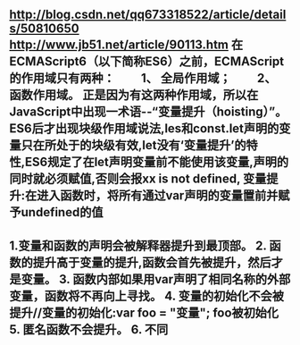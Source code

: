 http://blog.csdn.net/qq673318522/article/details/50810650
http://www.jb51.net/article/90113.htm
在ECMAScript6（以下简称ES6）之前，ECMAScript的作用域只有两种：
　　1、  全局作用域；
　　2、  函数作用域。
正是因为有这两种作用域，所以在JavaScript中出现一术语--“变量提升（hoisting）”。
ES6后才出现块级作用域说法,les和const.let声明的变量只在所处于的块级有效,let没有‘变量提升’的特性,ES6规定了在let声明变量前不能使用该变量,声明的同时就必须赋值,否则会报xx is not defined,
变量提升:在进入函数时，将所有通过var声明的变量置前并赋予undefined的值
--------------------------------------------------------------------------------------------------------------
1.变量和函数的声明会被解释器提升到最顶部。
2. 函数的提升高于变量的提升,函数会首先被提升，然后才是变量。
3. 函数内部如果用var声明了相同名称的外部变量，函数将不再向上寻找。
4. 变量的初始化不会被提升//变量的初始化:var foo = "变量"; foo被初始化
5. 匿名函数不会提升。
6. 不同<script>块中的函数互不影响。
--------------------------------------------------------------------------------------------------------------
函数声明提升高于变量声明:
//同时声明变量a和函数a
var a;
function a() {} 
alert(typeof a); //显示的是"function"，初步证明function的优先级高于var。
 
//先声明函数后声明变量，证明上边的例子不是function覆盖了变量
function a() {}
var a; 
alert(typeof a); //显示的仍是"function",而不是"undefined"，即function的优先级高于var。
 
//声明了变量的同时赋值
function a() {}
var a = 1;
alert(typeof a); //number,此时不是function了。
//说明："var a=1"相当于"var a;a=1",即先声明，后赋值，"a=1"相当于把a重新赋值了，自然就是number!
--------------------------------------------------------------------------------------------------------------
函数内部用var定义了和外部相同的变量，函数将不再向上找外部的变量:
var value = 'hello';
function show() {
  alert(value);
  if (!value) {
    var value = 'function';
  }
  alert(value);
}
show() //此处调用函数依次弹出 "undefined", "function"
 
//上例相当于var value = 'hello';
function show() {
　　var value; //注意这行
  alert(value);
  if (!value) {
    value = 'function'; //这行去掉var
  }
  alert(value);
}
show()//1.如果上列中show内部定义value未用var,则会用到外部的变量，弹出"hello", "hello"。 
//2.如果函数内部未定义value,也能获取到外部的value值。
--------------------------------------------------------------------------------------------------------------
匿名函数不会向上提升:
getName()
var getName = function () {
  alert('closule')
}
function getName() {
  alert('function')
}
getName()
 
//上边的代码相当于
function getName() { //函数向上提升
  alert('function')
}
getName()
var getName = function () {
  alert('closule')
}
getName()
 
//代码执行分别弹出 "function", "closule"
--------------------------------------------------------------------------------------------------------------
变量声明提升
1、变量定义
可以使用var定义变量，变量如果没有赋值，那变量的初始值为undefined。
2、变量作用域
变量作用域指变量起作用的范围。变量分为全局变量和局部变量。全局变量在全局都拥有定义；而局部变量只能在函数内有效。 
在函数体内，同名的局部变量或者参数的优先级会高于全局变量。也就是说，如果函数内存在和全局变量同名的局部变量或者参数，那么全局变量将会被局部变量覆盖。 
所有不使用var定义的变量都视为全局变量
3、函数作用域和声明提前
JavaScript的函数作用是指在函数内声明的所有变量在函数体内始终是有定义的，也就是说变量在声明之前已经可用，所有这特性称为声明提前（hoisting），即javascript函数里的所有声明（只是声明，但不涉及赋值）都被提前到函数体的顶部，而变量赋值操作留在原来的位置。如下面例子： 
注释：声明提前是在JavaScript引擎的预编译时进行，是在代码开始运行之前。
var scope = 'global';
function f(){
    console.log(scope);
    var scope = 'local';
    console.log(scope);
}
由于函数内声明提升，所以上面的代码实际上是这样的
var scope = 'global';
function f(){
    var scope;    //变量声明提升到函数顶部
    console.log(scope);
    scope = 'local';    //变量初始化依然保留在原来的位置
    console.log(scope);
}
经过这样变形之后，答案就就非常明显了。由于scope在第一个console.log(scope)语句之前就已经定义了，但是并没有赋值，因此此时scope的指是undefined.第二个console.log(scope)语句之前，scope已经完成赋值为’local’，所以输出的结果是local。
函数声明提升
1、函数的两种创建方式
  ● 函数声明
  ● 函数表达式
函数声明语法
f('superman');
function f(name){
    console.log(name);
}
运行上面的程序，控制台能打印出supemran。 
函数表达式语法
f('superman');
var f= function(name){
    console.log(name);
}
运行上面的代码，会报错Uncaught ReferenceError: f is not defined(…),错误信息显示说f没有被定义。 
为什么同样的代码，函数声明和函数表达式存在着差异呢？ 
这是因为，函数声明有一个非常重要的特征：函数声明提升，函数声明语句将会被提升到外部脚本或者外部函数作用域的顶部（是不是跟变量提升非常类似）。正是因为这个特征，所以可以把函数声明放在调用它的语句后面。如下面例子，最终的输出结果应该是什么？：
var getName = function(){
    console.log(2);
}
function getName (){
    console.log(1);
}
getName();

可能会有人觉得最后输出的结果是1。让我们来分析一下，这个例子涉及到了变量声明提升和函数声明提升。正如前面说到的函数声明提升，函数声明function getName(){}的声明会被提前到顶部。而函数表达式var getName = function(){}则表现出变量声明提升。因此在这种情况下，getName也是一个变量，因此这个变量的声明也将提升到底部，而变量的赋值依然保留在原来的位置。因此上面的函数可以转换成下面的样子:
var getName;    //变量声明提升
function getName(){    //函数声明提升到顶部
    console.log(1);
}
getName = function(){    //变量赋值依然保留在原来的位置
    console.log(2);
}
getName();    // 最终输出：2
所以最终的输出结果是：2。在原来的例子中，函数声明虽然是在函数表达式后面，但由于函数声明提升到顶部，因此后面getName又被函数表达式的赋值操作给覆盖了，所以输出2。
---------------------------------------------------------------------------------------------
闭包:
当function里嵌套function时，内部的function可以访问外部function里的变量,并且把内部function return出去,就是闭包.闭包就是一个函数引用另外一个函数的变量，因为变量被引用着所以不会被回收，因此可以用来封装一个私有变量。这是优点也是缺点，不必要的闭包只会徒增内存消耗,不会被垃圾回收机制回收.
function a(){  var n = 0;  function inc() {    n++;    console.log(n);  }  inc();  inc();}a();

function a(){  var n = 0;  function inc(){    n++;    console.log(n);  }  return inc;}var c = a();c();  //控制台输出1c();  //控制台输出2
看看是怎么执行的：
var c = couter()，这一句 couter()返回的是函数 inc，那这句等同于 var c = inc;
c()，这一句等同于 inc();  注意，函数名只是一个标识（指向函数的指针），而()才是执行函数。
后面三句翻译过来就是：  var c = inc;  inc();  inc();，
----------------------
1. 直接调用的时候它叫“普通函数”，此时用全局对象window做上下文。
2. 用new操作符调用的时候它叫“构造函数”，此时用这个新生的对象做上下文。
3. 用某个对象拽着它调用的时候，它叫做“方法”，此时用拽它的那个对象做上下文。

---------------------------------------------------------------------------------------------------------------------------
http://www.cnblogs.com/wangfupeng1988/p/4001284.html

prototype是应用于function,函数通过prototype访问
___proto__是应用于对象之间的,对象通过__proto__访问
prototype只能通过构造方法访问，实例对象不能直接访问和修改prototype。这是机制
通过new操作符调用的函数就是构造函数,如果函数作为构造函数用，那么其中的this就代表它即将new出来的对象。


undefined、number、string、boolean  属于值类型,不是对象.
函数(function)、数组(array)、对象(object)、null、new Number(10)都是对象,他们都是引用类型.
判断一个变量是不是对象非常简单。值类型的类型判断用typeof，引用类型的类型判断用instanceof。

对象——若干属性的集合。
一切（引用类型）都是对象，对象是属性的集合
对象里面的一切都是属性，只有属性，没有方法。那么这样方法如何表示呢？——方法也是一种属性。因为它的属性表示为键值对的形式,javascript中的对象可以任意的扩展属性.

对象都是通过函数来创建的

function Fn() { }
        Fn.prototype.name = '王福朋';
        Fn.prototype.getYear = function () {
            return 1988;
        };

        var fn = new Fn();
        console.log(fn.name);
        console.log(fn.getYear());
Fn是一个函数，fn对象是从Fn函数new出来的，这样fn对象就可以调用Fn.prototype中的属性。
因为每个对象都有一个隐藏的属性——“__proto__”，这个属性引用了创建这个对象的函数的prototype。即：fn.__proto__ === Fn.prototype
这里的"__proto__"成为“隐式原型”

每个函数function都有一个prototype，即原型。这里再加一句话——每个对象都有一个__proto__，可成为隐式原型
每个对象都有一个__proto__属性，指向创建该对象的函数的prototype
但是Object.prototype确实一个特例——它的__proto__指向的是null

//原型链
访问一个对象的属性时，先在基本属性中查找，如果没有，再沿着__proto__这条链向上找，这就是原型链。
在for…in…循环中，一定要注意,会循环整个原型链.hasOwnProperty判断不包括原型链
每个函数都有call，apply方法，都有length，arguments，caller等属性
----------------------------------------------
真正描述对象的prototype用的是__proto__属性。
var bob = {name: "bob"};
var tom = {name: "tom"};
var person = {greet: function() {console.log(this.name)}}
bob.__proto__ = person;
tom.__proto__ = person;
bob.greet() // print "bob"

我们通过设定__proto__可以让同一类的不同对象共用一些代码。但是每次手动指定这个__proto__实在太麻烦啦。所以不如抽象下，创建对象的时候帮我把__proto__指定好得了。那这个任务交给谁呢，当然是交给了js中的一等公民Function
var Person = function(name) {
   this.name = name;
}
Person.prototype.greet = ....
var bob = new Person("bob");
bob.greet() //print "bob"

所以呢， 有了个new 的语法， 来生成对象bob，顺便把bob的__proto__设置到Person.prototype上去。
所以，到这里就应该明白了，这个只是正好起了个prototype的名字而已， 其实叫shareProps，叫啥都无所谓的，只要生成对象时设定好真正的__proto__就好

=========================================================================================
var util = require("util");
function Parent(name, age) {
    this.name = name;
    this.age = age;
    this.sayHello = function () {
        console.log("hello");
    }
}
Parent.prototype.sayName = function () {
    console.log(this.name);
}
function Child(name, age) {
    // 构造函数继承(这只会继承函数,并不会继承原型,即new Child时Child下的原型并没有sayName方法)
    Parent.apply(this, arguments);//使用apply指向this
}
util.inherits(Child, Parent); // 对象的原型继承,会继承Parent下的sayName方法
var dad = new Parent("老爸", 48);//使用new使用对象
var son = new Child("儿子", 28);
son.sayHello();//hello
son.sayName();
dad.sayHello();//hello
dad.sayName();//老爸
-----------------------------------------------------------------------------------------------------------
http://mp.weixin.qq.com/s/egP8jkUDLSUknwu1Ms__jg
构造函数:
同一个构造函数创建出来不同的实例化对象,公用的方法不等同,也就是说,当你new一个构造器对象,上面的构造函数就执行一遍,每次都会新建一个function,会新开辟一个内存空间,每次都是指向一个新的堆的对象 ,这样占用内存消耗非常的大
解决办法1:将构造函数里面自定义的方法拿出来,独立放在构造函数外
如下示例代码所示
// 声明一构造函数,首字母大写function Animal(name,age){
    this.name = name;     // 自定义属性
    this.age = age;       // 同上
    this.fun = fun;
}
// 把构造函数里面自定义的方法拿出来
function fun(){    
    return this.name+" "+this.age+"岁了";
}
// 实例化对象
var animal1 = new Animal("cat",2);
var animal2 = new Animal("dog",3);
console.log(animal1.fun === animal2.fun);  // true


普通函数与构造函数的区别
  ● 有new与无new的差别
  ● 写法上,构造函数首字母大写(目的只是用于区分普通函数与构造函数,提醒你在创建实例化对象前加new操作符)
  ● 当函数没有被new调用时,构造函数中的this就能与全局this对象(即window)
----------------------------------------------------------------------------------------------------------------------
call 和 apply :
call 和 apply 都是为了改变某个函数运行时的 context 即上下文而存在的，换句话说，就是为了改变函数体内部 this 的指向。因为 JavaScript 的函数存在「定义时上下文」和「运行时上下文」以及「上下文是可以改变的」这样的概念。

二者的作用完全一样，只是接受参数的方式不太一样。例如，有一个函数 func1 定义如下：
var func1 = function(arg1, arg2) {};

就可以通过 func1.call(this, arg1, arg2); 或者 func1.apply(this, [arg1, arg2]); 来调用。其中 this 是你想指定的上下文，他可以任何一个 JavaScript 对象(JavaScript 中一切皆对象)，call 需要把参数按顺序传递进去，而 apply 则是把参数放在数组里。

JavaScript 中，某个函数的参数数量是不固定的，因此要说适用条件的话，当你的参数是明确知道数量时，用 call，而不确定的时候，用 apply，然后把参数 push 进数组传递进去。当参数数量不确定时，函数内部也可以通过 arguments 这个数组来便利所有的参数。

1、call和apply区别在参数，一个传object、一个传Array
2、用于继承
3、call（this，x,x,x,...），不传this默认指向window，this只是一个参数。



通过call和apply，我们可以实现对象继承。示例：
var Parent = function(){
    this.name = "yjc";
    this.age = 22;
}
var child = {};
console.log(child);//Object {} ,空对象
Parent.call(child);
console.log(child); //Object {name: "yjc", age: 22}

以上实现了对象的继承。


判断一个变量是不是Array
  1. var a = {};
  2. var b = []
  3. Object.prototype.toString.call(a); // 输出为： "[object Object]"
  4. Object.prototype.toString.call(a); // 输出为： "[object Array]"